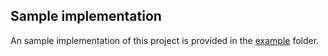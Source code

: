 ## Sample implementation

An sample implementation of this project is provided in the [example](https://github.com/MichaelPalmer1/scoutr/tree/master/example) folder.
